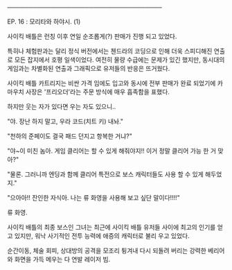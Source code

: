 ────────────────────────────────────

EP. 16 : 모리타와 하야시. (1)

사이킥 배틀은 런칭 이후 연일 순조롭게(?) 판매가 진행 되고 있었다. 

특히나 체험판과는 달리 정식 버전에서는 첸드라의 코딩으로 인해 더욱 스피디해진 연출로 모든 잡지에서 호평 일색이었다. 여전히 물량 수급에는 문제가 있긴 했지만, 동시대의 게임과는 차별화된 연출과 그래픽으로 유저들의 반응은 뜨거웠다. 

사이킥 배틀 카트리지는 비싼 가격 임에도 입고와 동시에 전부 판매가 완료 되었기에 카마우치 사장은 '프리오더'라는 주문 방식에 매우 흡족함을 표했다.

하지만 웃는 자가 있다면 우는 자도 있으니..

"야. 장난 하지 말고, 우라 코드(치트 키) 내놔."

"천하의 준페이도 결국 패드 던지고 항복한 거냐?"

"야~이 미친 놈아. 게임 클리어는 할 수 있게 해줘야지!! 이거 정말 클리어 가능 한 거 맞아?"

"물론. 그러니까 엔딩과 함께 클리어 특전으로 보스 캐릭터들도 사용 할 수 있게 해두었지."

"으아아!! 잔인한 자식아. 나는 류 화영을 사용해 보고 싶단 말이다!!!!"

류 화영. 

사이킥 배틀의 최종 보스인 그녀는 최근에 사이킥 배틀 유저들 사이에 최고의 인기를 얻고 있지만, 워낙 사기적인 전투 능력에 애증의 캐릭터로 불리 우고 있었다.

순간이동, 체술 회피, 상대방의 공격을 모조리 튕겨내 다시 되돌려 버리는 강력한 베리어와 화면을 가득 메우는 다 연발 레이저 빔.